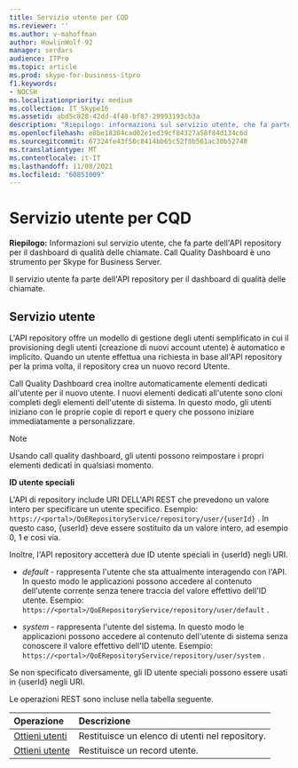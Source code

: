 ```yaml
---
title: Servizio utente per CQD
ms.reviewer: ''
ms.author: v-mahoffman
author: HowlinWolf-92
manager: serdars
audience: ITPro
ms.topic: article
ms.prod: skype-for-business-itpro
f1.keywords:
- NOCSH
ms.localizationpriority: medium
ms.collection: IT_Skype16
ms.assetid: abd5c828-42dd-4f48-bf87-29993193cb3a
description: "Riepilogo: informazioni sul servizio utente, che fa parte dell'API repository per il dashboard qualità delle chiamate. Call Quality Dashboard è uno strumento per Skype for Business Server."
ms.openlocfilehash: e8be18304cad02e1ed39cf84327a58f84d134c6d
ms.sourcegitcommit: 67324fe43f50c8414bb65c52f5b561ac30b52748
ms.translationtype: MT
ms.contentlocale: it-IT
ms.lasthandoff: 11/08/2021
ms.locfileid: "60851009"
---
```

# <a name="user-service-for-cqd"></a>Servizio utente per CQD
 
**Riepilogo:** Informazioni sul servizio utente, che fa parte dell'API repository per il dashboard di qualità delle chiamate. Call Quality Dashboard è uno strumento per Skype for Business Server.
  
Il servizio utente fa parte dell'API repository per il dashboard di qualità delle chiamate.
  
## <a name="user-service"></a>Servizio utente

L'API repository offre un modello di gestione degli utenti semplificato in cui il provisioning degli utenti (creazione di nuovi account utente) è automatico e implicito. Quando un utente effettua una richiesta in base all'API repository per la prima volta, il repository crea un nuovo record Utente. 
  
Call Quality Dashboard crea inoltre automaticamente elementi dedicati all'utente per il nuovo utente. I nuovi elementi dedicati all'utente sono cloni completi degli elementi dell'utente di sistema. In questo modo, gli utenti iniziano con le proprie copie di report e query che possono iniziare immediatamente a personalizzare. 
  
> [!NOTE]
> Usando call quality dashboard, gli utenti possono reimpostare i propri elementi dedicati in qualsiasi momento. 
  
 **ID utente speciali**
  
L'API di repository include URI DELL'API REST che prevedono un valore intero per specificare un utente specifico. Esempio:  `https://<portal>/QoERepositoryService/repository/user/{userId}` . In questo caso, {userId} deve essere sostituito da un valore intero, ad esempio 0, 1 e così via.
  
Inoltre, l'API repository accetterà due ID utente speciali in {userId} negli URI.
  
-  *default*  - rappresenta l'utente che sta attualmente interagendo con l'API. In questo modo le applicazioni possono accedere al contenuto dell'utente corrente senza tenere traccia del valore effettivo dell'ID utente. Esempio: `https://<portal>/QoERepositoryService/repository/user/default` .
    
-  *system*  - rappresenta l'utente del sistema. In questo modo le applicazioni possono accedere al contenuto dell'utente di sistema senza conoscere il valore effettivo dell'ID utente. Esempio: `https://<portal>/QoERepositoryService/repository/user/system` .
    
Se non specificato diversamente, gli ID utente speciali possono essere usati in {userId} negli URI. 
  
Le operazioni REST sono incluse nella tabella seguente.
  
|**Operazione**|**Descrizione**|
|:-----|:-----|
|[Ottieni utenti](get-users.md) <br/> |Restituisce un elenco di utenti nel repository.  <br/> |
|[Ottieni utente](get-user.md) <br/> |Restituisce un record utente.  <br/> |
   

